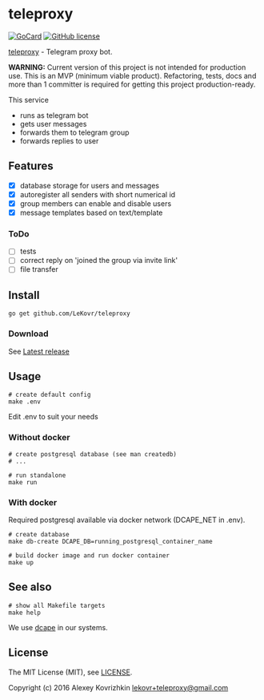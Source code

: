 
teleproxy
=========

[![GoCard][1]][2]
[![GitHub license][3]][4]

[1]: https://goreportcard.com/badge/LeKovr/teleproxy
[2]: https://goreportcard.com/report/github.com/LeKovr/teleproxy
[3]: https://img.shields.io/badge/license-MIT-blue.svg
[4]: LICENSE

[teleproxy](https://github.com/LeKovr/teleproxy) - Telegram proxy bot.

**WARNING:** Current version of this project is not intended for production use. This is an MVP (minimum viable product).
Refactoring, tests, docs and more than 1 committer is required for getting this project production-ready.

This service

* runs as telegram bot
* gets user messages
* forwards them to telegram group
* forwards replies to user

Features
--------

* [x] database storage for users and messages
* [x] autoregister all senders with short numerical id
* [x] group members can enable and disable users
* [x] message templates based on text/template

### ToDo

* [ ] tests
* [ ] correct reply on 'joined the group via invite link'
* [ ] file transfer

Install
-------

```
go get github.com/LeKovr/teleproxy
```

### Download

See [Latest release](https://github.com/LeKovr/teleproxy/latest)

Usage
-----

```
# create default config
make .env
```
Edit .env to suit your needs

### Without docker
```
# create postgresql database (see man createdb)
# ...

# run standalone
make run
```

### With docker
Required postgresql available via docker network (DCAPE_NET in .env).

```
# create database
make db-create DCAPE_DB=running_postgresql_container_name

# build docker image and run docker container
make up
```

## See also

```
# show all Makefile targets
make help
```

We use [dcape](https://github.com/dopos/dcape) in our systems.

License
-------

The MIT License (MIT), see [LICENSE](LICENSE).

Copyright (c) 2016 Alexey Kovrizhkin lekovr+teleproxy@gmail.com
